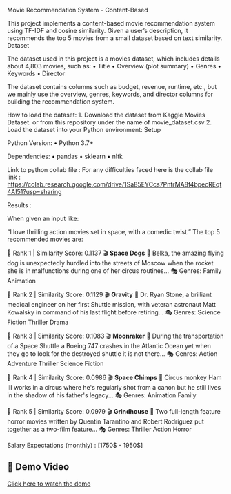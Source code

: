 Movie Recommendation System - Content-Based

This project implements a content-based movie recommendation system using TF-IDF and cosine similarity. Given a user’s description, it recommends the top 5 movies from a small dataset based on text similarity.
Dataset

The dataset used in this project is a movies dataset, which includes details about 4,803 movies, such as:
	•	Title
	•	Overview (plot summary)
	•	Genres
	•	Keywords
	•	Director

The dataset contains columns such as budget, revenue, runtime, etc., but we mainly use the overview, genres, keywords, and director columns for building the recommendation system.

How to load the dataset:
	1.	Download the dataset from Kaggle Movies Dataset. or from this repository under the name of movie_dataset.csv
	2.	Load the dataset into your Python environment:
 Setup

Python Version:
	•	Python 3.7+

 Dependencies:
	•	pandas
	•	sklearn
	•	nltk


Link to python collab file : For any difficulties faced here is the collab file link : https://colab.research.google.com/drive/1Sa85EYCcs7PntrMA8f4bpecREqt4AI51?usp=sharing
  
  Results :

When given an input like:

“I love thrilling action movies set in space, with a comedic twist.”
The top 5 recommended movies are:

🔹 Rank 1 | Similarity Score: 0.1137
🎬 **Space Dogs**
📖 Belka, the amazing flying dog is unexpectedly hurdled into the streets of Moscow when the rocket she is in malfunctions during one of her circus routines...
🎭 Genres: Family Animation

🔹 Rank 2 | Similarity Score: 0.1129
🎬 **Gravity**
📖 Dr. Ryan Stone, a brilliant medical engineer on her first Shuttle mission, with veteran astronaut Matt Kowalsky in command of his last flight before retiring...
🎭 Genres: Science Fiction Thriller Drama

🔹 Rank 3 | Similarity Score: 0.1083
🎬 **Moonraker**
📖 During the transportation of a Space Shuttle a Boeing 747 crashes in the Atlantic Ocean yet when they go to look for the destroyed shuttle it is not there...
🎭 Genres: Action Adventure Thriller Science Fiction

🔹 Rank 4 | Similarity Score: 0.0986
🎬 **Space Chimps**
📖 Circus monkey Ham III works in a circus where he's regularly shot from a canon but he still lives in the shadow of his father's legacy...
🎭 Genres: Animation Family

🔹 Rank 5 | Similarity Score: 0.0979
🎬 **Grindhouse**
📖 Two full-length feature horror movies written by Quentin Tarantino and Robert Rodriguez put together as a two-film feature...
🎭 Genres: Thriller Action Horror

Salary Expectations (monthly) : [1750$ - 1950$]

## 🎥 Demo Video

[Click here to watch the demo](https://drive.google.com/file/d/19qVXPZkqqge-E40Wn67HKzAqSj1e7Xvf/view)
